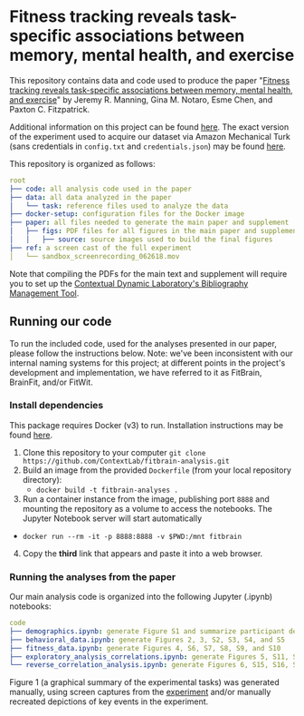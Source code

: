 # Fitness tracking reveals task-specific associations between memory, mental health, and exercise

This repository contains data and code used to produce the paper "[Fitness tracking reveals task-specific associations between memory, mental health, and exercise]()" by Jeremy R. Manning, Gina M. Notaro, Esme Chen, and Paxton C. Fitzpatrick.

Additional information on this project can be found [here](https://github.com/ContextLab/brainfit-task). The exact version of the experiment used to acquire our dataset via Amazon Mechanical Turk (sans credentials in `config.txt` and `credentials.json`) may be found [here](https://github.com/ContextLab/brainfit-task/tree/9541c6678ddb1c8da7395ec76869ad97ee1d0dd2).

This repository is organized as follows:
```yaml
root
├── code: all analysis code used in the paper
├── data: all data analyzed in the paper
│   └── task: reference files used to analyze the data
├── docker-setup: configuration files for the Docker image
├── paper: all files needed to generate the main paper and supplement
│   ├── figs: PDF files for all figures in the main paper and supplement
│   │   ├── source: source images used to build the final figures
├── ref: a screen cast of the full experiment
│   └── sandbox_screenrecording_062618.mov
```

Note that compiling the PDFs for the main text and supplement will require you to set up the [Contextual Dynamic Laboratory's Bibliography Management Tool](https://github.com/ContextLab/CDL-bibliography).

## Running our code

To run the included code, used for the analyses presented in our paper, please follow the instructions below.  Note: we've been inconsistent with our internal naming systems for this project; at different points in the project's development and implementation, we have referred to it as FitBrain, BrainFit, and/or FitWit.

### Install dependencies

This package requires Docker (v3) to run. Installation instructions may be found [here](https://docs.docker.com/install/).

1. Clone this repository to your computer
   `git clone https://github.com/ContextLab/fitbrain-analysis.git`
2. Build an image from the provided `Dockerfile` (from your local repository directory):
   - `docker build -t fitbrain-analyses .`
3. Run a container instance from the image, publishing port `8888` and mounting the repository as a volume to access the notebooks. The Jupyter Notebook server will start automatically
  - `docker run --rm -it -p 8888:8888 -v $PWD:/mnt fitbrain`
4. Copy the **third** link that appears and paste it into a web browser.

### Running the analyses from the paper

Our main analysis code is organized into the following Jupyter (.ipynb) notebooks:
```yaml
code
├── demographics.ipynb: generate Figure S1 and summarize participant demographics
├── behavioral_data.ipynb: generate Figures 2, 3, S2, S3, S4, and S5
├── fitness_data.ipynb: generate Figures 4, S6, S7, S8, S9, and S10
├── exploratory_analysis_correlations.ipynb: generate Figures 5, S11, S12, S13, and S14, along with the statistical tests associated with the "exploratory correlation analyses" in the main text
└── reverse_correlation_analysis.ipynb: generate Figures 6, S15, S16, S17, S18, S19, and S20
```

Figure 1 (a graphical summary of the experimental tasks) was generated manually, using screen captures from the [experiment](https://github.com/ContextLab/brainfit-task) and/or manually recreated depictions of key events in the experiment.
